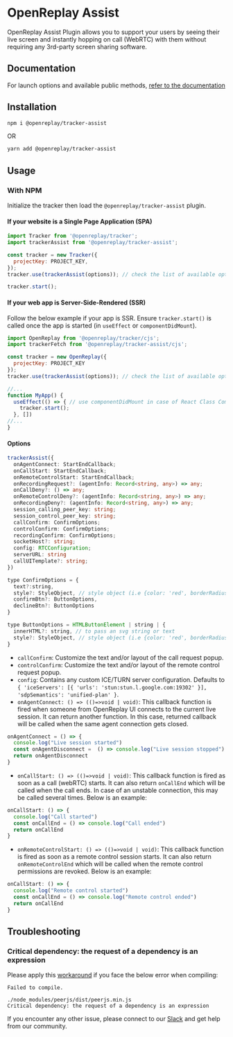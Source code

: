 # OpenReplay  Assist

OpenReplay Assist Plugin allows you to support your users by seeing their live screen and instantly hopping on call (WebRTC) with them without requiring any 3rd-party screen sharing software.

## Documentation

For launch options and available public methods, [refer to the documentation](https://docs.openreplay.com/plugins/assist)

## Installation

```bash
npm i @openreplay/tracker-assist
```
OR
```bash
yarn add @openreplay/tracker-assist
```

## Usage

### With NPM

Initialize the tracker then load the `@openreplay/tracker-assist` plugin.

#### If your website is a Single Page Application (SPA)

```js
import Tracker from '@openreplay/tracker';
import trackerAssist from '@openreplay/tracker-assist';

const tracker = new Tracker({
  projectKey: PROJECT_KEY,
});
tracker.use(trackerAssist(options)); // check the list of available options below

tracker.start();

```

#### If your web app is Server-Side-Rendered (SSR)

Follow the below example if your app is SSR. Ensure `tracker.start()` is called once the app is started (in `useEffect` or `componentDidMount`).

```js
import OpenReplay from '@openreplay/tracker/cjs';
import trackerFetch from '@openreplay/tracker-assist/cjs';

const tracker = new OpenReplay({
  projectKey: PROJECT_KEY
});
tracker.use(trackerAssist(options)); // check the list of available options below

//...
function MyApp() {
  useEffect(() => { // use componentDidMount in case of React Class Component
    tracker.start();
  }, [])
//...
}
```

#### Options

```ts
trackerAssist({
  onAgentConnect: StartEndCallback;
  onCallStart: StartEndCallback;
  onRemoteControlStart: StartEndCallback;
  onRecordingRequest?: (agentInfo: Record<string, any>) => any;
  onCallDeny?: () => any;
  onRemoteControlDeny?: (agentInfo: Record<string, any>) => any;
  onRecordingDeny?: (agentInfo: Record<string, any>) => any;
  session_calling_peer_key: string;
  session_control_peer_key: string;
  callConfirm: ConfirmOptions;
  controlConfirm: ConfirmOptions;
  recordingConfirm: ConfirmOptions;
  socketHost?: string;
  config: RTCConfiguration;
  serverURL: string
  callUITemplate?: string;
})
```

```js
type ConfirmOptions = {
  text?:string,
  style?: StyleObject, // style object (i.e {color: 'red', borderRadius: '10px'})
  confirmBtn?: ButtonOptions,
  declineBtn?: ButtonOptions
}

type ButtonOptions = HTMLButtonElement | string | {
  innerHTML?: string, // to pass an svg string or text
  style?: StyleObject, // style object (i.e {color: 'red', borderRadius: '10px'})
}
```

- `callConfirm`: Customize the text and/or layout of the call request popup.
- `controlConfirm`: Customize the text and/or layout of the remote control request popup.
- `config`: Contains any custom ICE/TURN server configuration. Defaults to `{ 'iceServers': [{ 'urls': 'stun:stun.l.google.com:19302' }], 'sdpSemantics': 'unified-plan' }`.
- `onAgentConnect: () => (()=>void | void)`: This callback function is fired when someone from OpenReplay UI connects to the current live session. It can return another function. In this case, returned callback will be called when the same agent connection gets closed.

```js
onAgentConnect = () => {
  console.log("Live session started")
  const onAgentDisconnect =  () => console.log("Live session stopped")
  return onAgentDisconnect
}
```

- `onCallStart: () => (()=>void | void)`: This callback function is fired as soon as a call (webRTC) starts. It can also return `onCallEnd` which will be called when the call ends. In case of an unstable connection, this may be called several times. Below is an example:

```js
onCallStart: () => {
  console.log("Call started")
  const onCallEnd = () => console.log("Call ended")
  return onCallEnd
}
```

- `onRemoteControlStart: () => (()=>void | void)`: This callback function is fired as soon as a remote control session starts. It can also return `onRemoteControlEnd` which will be called when the remote control permissions are revoked. Below is an example:

```js
onCallStart: () => {
  console.log("Remote control started")
  const onCallEnd = () => console.log("Remote control ended")
  return onCallEnd
}
```

## Troubleshooting

### Critical dependency: the request of a dependency is an expression

Please apply this [workaround](https://github.com/peers/peerjs/issues/630#issuecomment-910028230) if you face the below error when compiling:

```log
Failed to compile.

./node_modules/peerjs/dist/peerjs.min.js
Critical dependency: the request of a dependency is an expression
```

If you encounter any other issue, please connect to our [Slack](https://slack.openreplay.com) and get help from our community.
